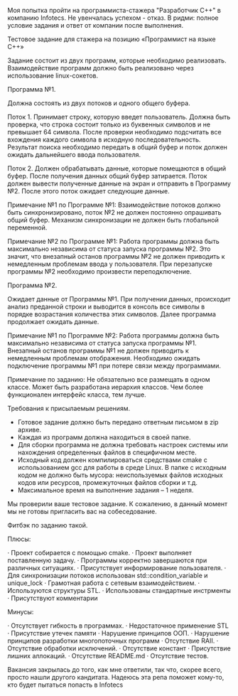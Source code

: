 Моя попытка пройти на программиста-стажера "Разработчик С++" в компанию Infotecs. Не увенчалась успехом - отказ. В ридми: полное условие задания и ответ от компании после выполнения.

Тестовое задание для стажера на позицию «Программист на языке C++»

Задание состоит из двух программ, которые необходимо реализовать. Взаимодействие программ должно быть реализовано через использование linux-сокетов.

Программа №1. 

Должна состоять из двух потоков и одного общего буфера.

Поток 1.  Принимает строку, которую введет пользователь.  Должна быть проверка, что строка состоит только из буквенных символов и не превышает 64 символа. После проверки необходимо подсчитать все вхождения каждого символа в исходную последовательность. 
Результат поиска необходимо передать в общий буфер и поток должен ожидать дальнейшего ввода пользователя.

Поток 2. Должен обрабатывать данные, которые помещаются в общий буфер. После получения данных общий буфер затирается. Поток должен вывести полученные данные на экран и  отправить в Программу №2. После этого поток ожидает следующие данные.

Примечание №1 по Программе №1: Взаимодействие потоков должно быть синхронизировано,  поток №2  не должен постоянно опрашивать общий буфер. Механизм синхронизации не должен быть глобальной переменной.

Примечание №2 по Программе №1: Работа программы должна быть максимально независима от статуса запуска программы №2. Это значит, что внезапный останов программы №2 не должен приводить к немедленным проблемам ввода у пользователя.
При перезапуске программы №2 необходимо произвести переподключение.

Программа №2. 

Ожидает данные от  Программы №1. При получении  данных, происходит анализ преданной строки и выводится в консоль все символы в порядке возрастания количества этих символов. Далее программа продолжает ожидать данные.

Примечание №1 по Программе №2: Работа программы должна быть максимально независима от статуса запуска программы №1. Внезапный останов программы №1 не должен приводить к немедленным проблемам отображения. Необходимо ожидать подключение программы №1 при потере связи между программами.

Примечание по заданию: Не обязательно все размещать в одном классе. Может быть разработана иерархия классов. Чем более функционален интерфейс класса, тем лучше.


Требования к присылаемым решениям.
-	Готовое задание должно быть передано ответным письмом в zip архиве.
-	Каждая из программ должна находиться в своей папке. 
-	Для сборки программа не должна требовать настроек системы или нахождения определенных файлов в специфичном месте. 
-	Исходный код должен компилироваться средствами cmake с использованием gcc для работы в среде Linux. В папке с исходным кодом не должно быть мусора: неиспользуемых файлов исходных кодов или ресурсов, промежуточных файлов сборки и т.д.
-	Максимальное время на выполнение задания –  1 неделя.

Мы проверили ваше тестовое задание. К сожалению, в данный момент мы не готовы пригласить вас на собеседование.

Фитбэк по заданию такой.

Плюсы:

·         Проект собирается с помощью cmake.
·         Проект выполняет поставленную задачу.
·         Программы корректно завершаются при различных ситуациях.
·         Присутствует информирование пользователя.
·         Для синхронизации потоков использован std::condition_variable и unique_lock
·         Грамотная работа с сетевым взаимодействием.
·         Используются структуры STL.
·         Использованы стандартные инстрменты
·         Присутствуют комментарии

Минусы:

·         Отсутствует гибкость в программах.
·         Недостаточное применение STL
·         Присутствие утечек памяти
·         Нарушение принципов ООП.
·         Нарушение принципов разработки многопоточных программ
·         Отсутствие RAII.
·         Отсутствие обработки исключений.
·         Отсутствие констант
·         Присутствие лишних аллокаций.
·         Отсутствие README.md
·         Отсутствие тестов.

Вакансия закрылась до того, как мне ответили, так что, скорее всего, просто нашли другого кандитата. Надеюсь эта репа поможет кому-то, кто будет пытаться попасть в Infotecs
